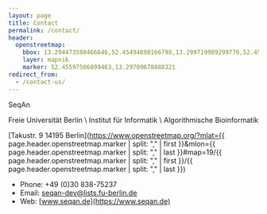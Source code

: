 ```yaml
---
layout: page
title: Contact
permalink: /contact/
header:
  openstreetmap:
    bbox: 13.294473588466646,52.45494698166798,13.299719989299776,52.45700313231881
    layer: mapnik
    marker: 52.45597506899463,13.29709678888321
redirect_from:
  - /contact-us/
---
```


SeqAn

Freie Universität Berlin \\
Institut für Informatik \\
Algorithmische Bioinformatik

[Takustr. 9 14195 Berlin](https://www.openstreetmap.org/?mlat={{ page.header.openstreetmap.marker | split: "," | first }}&amp;mlon={{ page.header.openstreetmap.marker | split: "," | last }}#map=19/{{ page.header.openstreetmap.marker | split: "," | first }}/{{ page.header.openstreetmap.marker | split: "," | last }})

* Phone: +49 (0)30 838-75237
* Email: [seqan-dev@lists.fu-berlin.de](mailto:seqan-dev@lists.fu-berlin.de)
* Web: [www.seqan.de](https://www.seqan.de)
